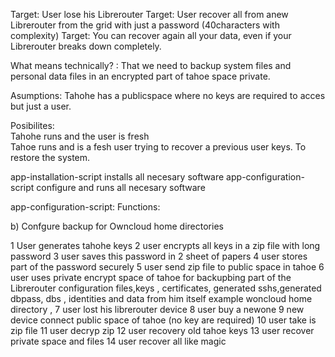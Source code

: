 Target: User lose his Librerouter
Target: User recover all from anew Librerouter from the grid with just a password (40characters with complexity)
Target: You can recover again all your data, even if your Librerouter breaks down completely.

What means technically? : 
That we need to backup system files and personal data files in an encrypted part of tahoe space private.

Asumptions: Tahohe has a publicspace where no keys are required to acces but just a user.

Posibilites:  
Tahohe runs and the user is fresh  
Tahoe runs and is a fesh user trying to recover a previous user keys. To restore the system.

app-installation-script installs all necesary software
app-configuration-script configure and runs all necesary software

app-configuration-script: Functions:

b) Confgure backup for Owncloud home directories

1 User generates tahohe keys
2 user encrypts all keys in a zip file with long password
3 user saves this password in 2 sheet of papers
4 user stores part of the password securely
5 user send zip file to public space in tahoe
6 user uses private encrypt space of tahoe for backupbing part of the Librerouter configuration files,keys , certificates, generated sshs,generated dbpass, dbs , identities and data from him itself example woncloud home directory ,
7 user lost his librerouter device
8 user buy a newone
9 new device connect public space of tahoe (no key are required)
10 user take is zip file
11 user decryp zip
12 user recovery old tahoe keys
13 user recover private space and files
14 user recover all like magic
